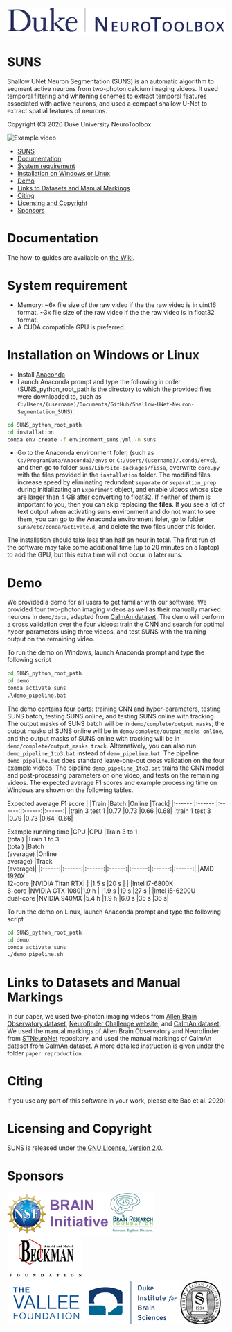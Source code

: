 ![NeuroToolbox logo](readme/neurotoolbox-logo.svg)

# SUNS
Shallow UNet Neuron Segmentation (SUNS) is an automatic algorithm to segment active neurons from two-photon calcium imaging videos. It used temporal filtering and whitening schemes to extract temporal features associated with active neurons, and used a compact shallow U-Net to extract spatial features of neurons.

Copyright (C) 2020 Duke University NeuroToolbox

![Example video](readme/Masks%202%20raw.gif)

- [SUNS](#suns)
- [Documentation](#documentation)
- [System requirement](#system-requirement)
- [Installation on Windows or Linux](#installation-on-windows-or-linux)
- [Demo](#demo)
- [Links to Datasets and Manual Markings](#links-to-datasets-and-manual-markings)
- [Citing](#citing)
- [Licensing and Copyright](#licensing-and-copyright)
- [Sponsors](#sponsors)


# Documentation
The how-to guides are available on [the Wiki](https://github.com/YijunBao/Shallow-UNet-Neuron-Segmentation_SUNS/wiki).


# System requirement
* Memory: ~6x file size of the raw video if the the raw video is in uint16 format. ~3x file size of the raw video if the the raw video is in float32 format. 
* A CUDA compatible GPU is preferred.


# Installation on Windows or Linux
* Install [Anaconda](https://www.anaconda.com/)
* Launch Anaconda prompt and type the following in order (SUNS_python_root_path is the directory to which the provided files were downloaded to, such as `C:/Users/(username)/Documents/GitHub/Shallow-UNet-Neuron-Segmentation_SUNS`):
```bat
cd SUNS_python_root_path
cd installation
conda env create -f environment_suns.yml -n suns
```
* Go to the Anaconda environment foler, (such as `C:/ProgramData/Anaconda3/envs` or `C:/Users/(username)/.conda/envs`), and then go to folder `suns/Lib/site-packages/fissa`, overwrite `core.py` with the files provided in the `installation` folder. The modified files increase speed by eliminating redundant `separate` or `separation_prep` during initializating an `Experiment` object, and enable videos whose size are larger than 4 GB after converting to float32. If neither of them is important to you, then you can skip replacing the **files**. If you see a lot of text output when activating suns environment and do not want to see them, you can go to the Anaconda environment foler, go to folder `suns/etc/conda/activate.d`, and delete the two files under this folder. 

The installation should take less than half an hour in total. The first run of the software may take some additional time (up to 20 minutes on a laptop) to add the GPU, but this extra time will not occur in later runs.


# Demo
We provided a demo for all users to get familiar with our software. We provided four two-photon imaging videos as well as their manually marked neurons in `demo/data`, adapted from [CaImAn dataset](https://zenodo.org/record/1659149). The demo will perform a cross validation over the four videos: train the CNN and search for optimal hyper-parameters using three videos, and test SUNS with the training output on the remaining video. 

To run the demo on Windows, launch Anaconda prompt and type the following script 
```bat
cd SUNS_python_root_path
cd demo
conda activate suns
.\demo_pipeline.bat
```

The demo contains four parts: training CNN and hyper-parameters, testing SUNS batch, testing SUNS online, and testing SUNS online with tracking. The output masks of SUNS batch will be in `demo/complete/output_masks`, the output masks of SUNS online will be in `demo/complete/output_masks online`, and the output masks of SUNS online with tracking will be in `demo/complete/output_masks track`. Alternatively, you can also run `demo_pipeline_1to3.bat` instead of `demo_pipeline.bat`. The pipeline `demo_pipeline.bat` does standard leave-one-out cross validation on the four example videos. The pipeline `demo_pipeline_1to3.bat` trains the CNN model and post-processing parameters on one video, and tests on the remaining videos. The expected average F1 scores and example processing time on Windows are shown on the following tables.

Expected average F1 score
|	|Train	|Batch	|Online	|Track|
|:------:|:------:|:------:|:------:|:------:|
|train 3 test 1	|0.77	|0.73	|0.66	|0.68|
|train 1 test 3	|0.79	|0.73	|0.64	|0.66|

Example running time
|CPU	|GPU	|Train 3 to 1<br>(total)	|Train 1 to 3<br>(total)	|Batch<br>(average)	|Online<br>average)	|Track<br>(average)|
|:------:|:------:|:------:|:------:|:------:|:------:|:------:|
|AMD 1920X<br>12-core	|NVIDIA Titan RTX|	|	|1.5 s	|20 s	|	|
|Intel i7-6800K<br>6-core	|NVIDIA GTX 1080|1.9 h	|	|1.9 s	|19 s	|27 s	|
|Intel i5-6200U<br>dual-core	|NVIDIA 940MX	|5.4 h	|1.9 h	|6.0 s	|35 s	|36 s|

To run the demo on Linux, launch Anaconda prompt and type the following script 
```sh
cd SUNS_python_root_path
cd demo
conda activate suns
./demo_pipeline.sh
```


# Links to Datasets and Manual Markings
In our paper, we used two-photon imaging videos from [Allen Brain Observatory dataset](https://github.com/AllenInstitute/AllenSDK/wiki/Use-the-Allen-Brain-Observatory-%E2%80%93-Visual-Coding-on-AWS), [Neurofinder Challenge website](https://github.com/codeneuro/neurofinder), and [CaImAn dataset](https://zenodo.org/record/1659149). We used the manual markings of Allen Brain Observatory and Neurofinder from [STNeuroNet](https://github.com/soltanianzadeh/STNeuroNet) repository, and used the manual markings of CaImAn dataset from [CaImAn dataset](https://zenodo.org/record/1659149). A more detailed instruction is given under the folder `paper reproduction`. 


# Citing 
If you use any part of this software in your work, please cite Bao et al. 2020:


# Licensing and Copyright
SUNS is released under [the GNU License, Version 2.0](LICENSE).


# Sponsors
<img src="readme/NSFBRAIN.png" height="100"/><img src="readme/BRF.png" height="100"/><img src="readme/Beckmanlogo.png" height="100"/>
<br>
<img src="readme/valleelogo.png" height="100"/><img src="readme/dibslogo.png" height="100"/><img src="readme/sloan_logo_new.jpg" height="100"/>
